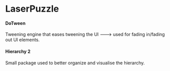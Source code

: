 # LaserPuzzle

#### DoTween  
Tweening engine that eases tweening the UI ---> used for fading in/fading out UI elements.

#### Hierarchy 2
Small package used to better organize and visualise the hierarchy.